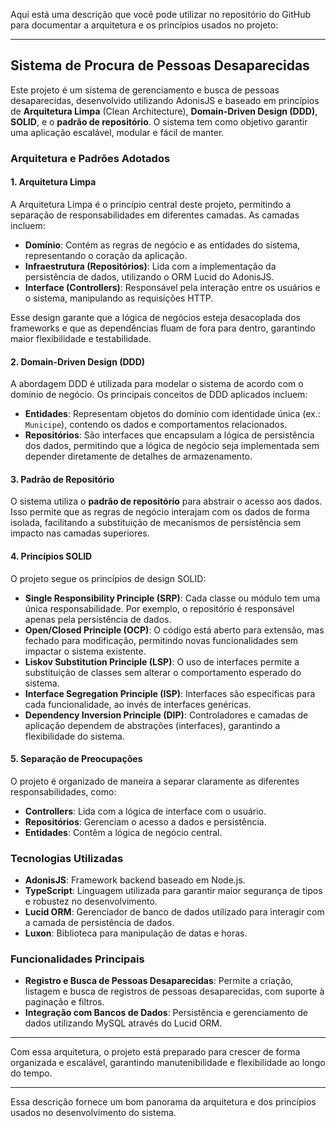 Aqui está uma descrição que você pode utilizar no repositório do GitHub para documentar a arquitetura e os princípios usados no projeto:

---

## Sistema de Procura de Pessoas Desaparecidas

Este projeto é um sistema de gerenciamento e busca de pessoas desaparecidas, desenvolvido utilizando AdonisJS e baseado em princípios de **Arquitetura Limpa** (Clean Architecture), **Domain-Driven Design (DDD)**, **SOLID**, e o **padrão de repositório**. O sistema tem como objetivo garantir uma aplicação escalável, modular e fácil de manter.

### Arquitetura e Padrões Adotados

#### 1. **Arquitetura Limpa**
A Arquitetura Limpa é o princípio central deste projeto, permitindo a separação de responsabilidades em diferentes camadas. As camadas incluem:

- **Domínio**: Contém as regras de negócio e as entidades do sistema, representando o coração da aplicação.
- **Infraestrutura (Repositórios)**: Lida com a implementação da persistência de dados, utilizando o ORM Lucid do AdonisJS.
- **Interface (Controllers)**: Responsável pela interação entre os usuários e o sistema, manipulando as requisições HTTP.

Esse design garante que a lógica de negócios esteja desacoplada dos frameworks e que as dependências fluam de fora para dentro, garantindo maior flexibilidade e testabilidade.

#### 2. **Domain-Driven Design (DDD)**
A abordagem DDD é utilizada para modelar o sistema de acordo com o domínio de negócio. Os principais conceitos de DDD aplicados incluem:

- **Entidades**: Representam objetos do domínio com identidade única (ex.: `Municipe`), contendo os dados e comportamentos relacionados.
- **Repositórios**: São interfaces que encapsulam a lógica de persistência dos dados, permitindo que a lógica de negócio seja implementada sem depender diretamente de detalhes de armazenamento.

#### 3. **Padrão de Repositório**
O sistema utiliza o **padrão de repositório** para abstrair o acesso aos dados. Isso permite que as regras de negócio interajam com os dados de forma isolada, facilitando a substituição de mecanismos de persistência sem impacto nas camadas superiores.

#### 4. **Princípios SOLID**
O projeto segue os princípios de design SOLID:

- **Single Responsibility Principle (SRP)**: Cada classe ou módulo tem uma única responsabilidade. Por exemplo, o repositório é responsável apenas pela persistência de dados.
- **Open/Closed Principle (OCP)**: O código está aberto para extensão, mas fechado para modificação, permitindo novas funcionalidades sem impactar o sistema existente.
- **Liskov Substitution Principle (LSP)**: O uso de interfaces permite a substituição de classes sem alterar o comportamento esperado do sistema.
- **Interface Segregation Principle (ISP)**: Interfaces são específicas para cada funcionalidade, ao invés de interfaces genéricas.
- **Dependency Inversion Principle (DIP)**: Controladores e camadas de aplicação dependem de abstrações (interfaces), garantindo a flexibilidade do sistema.

#### 5. **Separação de Preocupações**
O projeto é organizado de maneira a separar claramente as diferentes responsabilidades, como:

- **Controllers**: Lida com a lógica de interface com o usuário.
- **Repositórios**: Gerenciam o acesso a dados e persistência.
- **Entidades**: Contêm a lógica de negócio central.

### Tecnologias Utilizadas

- **AdonisJS**: Framework backend baseado em Node.js.
- **TypeScript**: Linguagem utilizada para garantir maior segurança de tipos e robustez no desenvolvimento.
- **Lucid ORM**: Gerenciador de banco de dados utilizado para interagir com a camada de persistência de dados.
- **Luxon**: Biblioteca para manipulação de datas e horas.

### Funcionalidades Principais

- **Registro e Busca de Pessoas Desaparecidas**: Permite a criação, listagem e busca de registros de pessoas desaparecidas, com suporte à paginação e filtros.
- **Integração com Bancos de Dados**: Persistência e gerenciamento de dados utilizando MySQL através do Lucid ORM.

---

Com essa arquitetura, o projeto está preparado para crescer de forma organizada e escalável, garantindo manutenibilidade e flexibilidade ao longo do tempo.

--- 

Essa descrição fornece um bom panorama da arquitetura e dos princípios usados no desenvolvimento do sistema.
